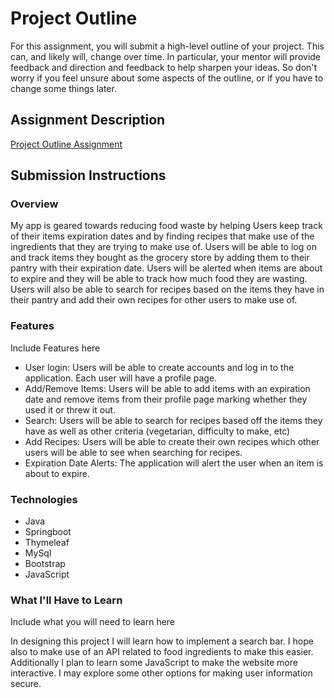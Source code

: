 # Project Outline
For this assignment, you will submit a high-level outline of your project. This can, and likely will, change over time. In particular, your mentor will provide feedback and direction and feedback to help sharpen your ideas. So don't worry if you feel unsure about some aspects of the outline, or if you have to change some things later.

## Assignment Description
[Project Outline Assignment](https://education.launchcode.org/liftoff/assignments/project-outline/)

## Submission Instructions

### Overview
My app is geared towards reducing food waste by helping Users keep track of their items expiration dates and by finding recipes that make use of the ingredients that they are trying to make use of. Users will be able to log on and track items they bought as the grocery store by adding them to their pantry with their expiration date. Users will be alerted when items are about to expire and they will be able to track how much food they are wasting. Users will also be able to search for recipes based on the items they have in their pantry and add their own recipes for other users to make use of. 

### Features
Include Features here

*	User login: Users will be able to create accounts and log in to the application. Each user will have a profile page.
*	Add/Remove Items: Users will be able to add items with an expiration date and remove items from their profile page marking whether they used it or threw it out.
*	Search: Users will be able to search for recipes based off the items they have as well as other criteria (vegetarian, difficulty to make, etc)
*	Add Recipes: Users will be able to create their own recipes which other users will be able to see when searching for recipes.
*	Expiration Date Alerts: The application will alert the user when an item is about to expire. 

### Technologies

*	Java
*	Springboot
*	Thymeleaf
*	MySql
*	Bootstrap
*	JavaScript



### What I'll Have to Learn
Include what you will need to learn here

In designing this project I will learn how to implement a search bar. I hope also to make use of an API related to food ingredients to make this easier. Additionally I plan to learn some JavaScript to make the website more interactive. I may explore some other options for making user information secure.  
